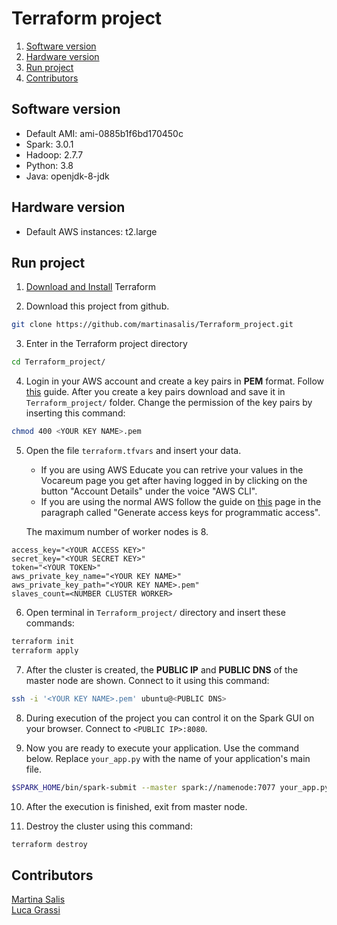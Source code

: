 # Terraform project

1. [Software version](#Software-version)
2. [Hardware version](#Hardware-version)
3. [Run project](#Run-project)
4. [Contributors](#Contributors)

## Software version

* Default AMI: ami-0885b1f6bd170450c
* Spark: 3.0.1
* Hadoop: 2.7.7
* Python: 3.8
* Java: openjdk-8-jdk

## Hardware version

* Default AWS instances: t2.large

## Run project

1. [Download and Install](https://learn.hashicorp.com/tutorials/terraform/install-cli?in=terraform/aws-get-started) Terraform


2. Download this project from github.
```bash
git clone https://github.com/martinasalis/Terraform_project.git
```

3. Enter in the Terraform project directory
```bash
cd Terraform_project/
```

4. Login in your AWS account and create a key pairs in **PEM** format.
   Follow [this](https://docs.aws.amazon.com/AWSEC2/latest/UserGuide/ec2-key-pairs.html#having-ec2-create-your-key-pair) guide.
   After you create a key pairs download and save it in ```Terraform_project/``` folder.
   Change the permission of the key pairs by inserting this command:
```bash
chmod 400 <YOUR KEY NAME>.pem
```


5. Open the file ```terraform.tfvars``` and insert your data.
   * If you are using AWS Educate you can retrive your values in the Vocareum page you get after having logged in by clicking on the button "Account Details" under the voice "AWS CLI".
   * If you are using the normal AWS follow the guide on [this](https://aws.amazon.com/it/blogs/security/how-to-find-update-access-keys-password-mfa-aws-management-console/) page in the paragraph called "Generate access keys for programmatic access".

   The maximum number of worker nodes is 8.
```
access_key="<YOUR ACCESS KEY>"
secret_key="<YOUR SECRET KEY>"
token="<YOUR TOKEN>"
aws_private_key_name="<YOUR KEY NAME>"
aws_private_key_path="<YOUR KEY NAME>.pem"
slaves_count=<NUMBER CLUSTER WORKER>
```

6. Open terminal in ```Terraform_project/``` directory and insert these commands:
```bash
terraform init
terraform apply
```

7. After the cluster is created, the **PUBLIC IP** and **PUBLIC DNS** of the master node are shown.
   Connect to it using this command:
```bash
ssh -i '<YOUR KEY NAME>.pem' ubuntu@<PUBLIC DNS>
```

8. During execution of the project you can control it on the Spark GUI on your browser.
   Connect to ```<PUBLIC IP>:8080```.


9. Now you are ready to execute your application. Use the command below.
   Replace ```your_app.py``` with the name of your application's main file.
```bash
$SPARK_HOME/bin/spark-submit --master spark://namenode:7077 your_app.py
```

10. After the execution is finished, exit from master node.

11. Destroy the cluster using this command:
```bash
terraform destroy
```

## Contributors

[Martina Salis](https://github.com/martinasalis) <br/>
[Luca Grassi](https://github.com/Luca14797)
